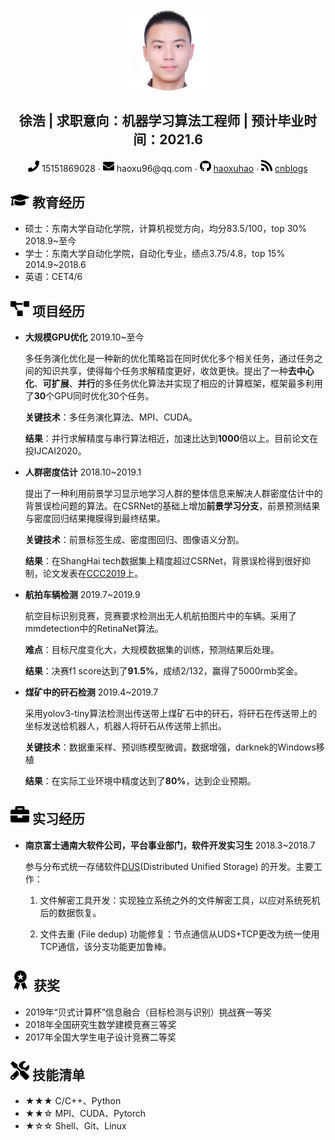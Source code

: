  <center>
     <img src="assets/circle-cropped.png" width="130px">
   <h2>徐浩 | 求职意向：机器学习算法工程师 | 预计毕业时间：2021.6</h2>
     <div>
         <span>
             <img src="assets/phone-solid.svg" width="18px">
             15151869028
         </span>
         ·
         <span>
             <img src="assets/envelope-solid.svg" width="18px">
             haoxu96@qq.com
         </span>
         ·
         <span>
             <img src="assets/github-brands.svg" width="18px">
             <a href="https://github.com/haoxuhao">haoxuhao</a>
         </span>
         ·
         <span>
             <img src="assets/rss-solid.svg" width="18px">
             <a href="https://www.cnblogs.com/walter-xh/"> cnblogs</a>
         </span>
     </div>
 </center>

## <img src="assets/graduation-cap-solid.svg" width="30px"> 教育经历

- 硕士：东南大学自动化学院，计算机视觉方向，均分83.5/100，top 30%                                 2018.9~至今
- 学士：东南大学自动化学院，自动化专业，绩点3.75/4.8，top 15%                                        2014.9~2018.6
- 英语：CET4/6 

## <img src="assets/project-diagram-solid.svg" width="30px"> 项目经历

- **大规模GPU优化**                                                                  															 2019.10~至今

  多任务演化优化是一种新的优化策略旨在同时优化多个相关任务，通过任务之间的知识共享，使得每个任务求解精度更好，收敛更快。提出了一种**去中心化**、**可扩展**、**并行**的多任务优化算法并实现了相应的计算框架，框架最多利用了**30**个GPU同时优化30个任务。

  **关键技术**：多任务演化算法、MPI、CUDA。

  **结果**：并行求解精度与串行算法相近，加速比达到**1000**倍以上。目前论文在投IJCAI2020。

- **人群密度估计**                                                                                                                                 2018.10~2019.1

  提出了一种利用前景学习显示地学习人群的整体信息来解决人群密度估计中的背景误检问题的算法。在CSRNet的基础上增加**前景学习分支**，前景预测结果与密度回归结果掩膜得到最终结果。

  **关键技术**：前景标签生成、密度图回归、图像语义分割。

  **结果**：在ShangHai tech数据集上精度超过CSRNet，背景误检得到很好抑制，论文发表在[CCC2019](https://ieeexplore.ieee.org/document/8865761/)上。

- **航拍车辆检测**                                                                                                                                 2019.7~2019.9

  航空目标识别竞赛，竞赛要求检测出无人机航拍图片中的车辆。采用了mmdetection中的RetinaNet算法。

  **难点**：目标尺度变化大，大规模数据集的训练，预测结果后处理。

  **结果**：决赛f1 score达到了**91.5%**，成绩2/132，赢得了5000rmb奖金。

- **煤矿中的矸石检测**                                                                                                                        2019.4~2019.7 

  采用yolov3-tiny算法检测出传送带上煤矿石中的矸石，将矸石在传送带上的坐标发送给机器人，机器人将矸石从传送带上抓出。

  **关键技术**：数据重采样、预训练模型微调，数据增强，darknek的Windows移植
  
  **结果**：在实际工业环境中精度达到了**80%**，达到企业预期。

## <img src="assets/briefcase-solid.svg" width="30px"> 实习经历

- **南京富士通南大软件公司，平台事业部门，软件开发实习生**                                                   2018.3~2018.7

  参与分布式统一存储软件[DUS](https://www.fujitsu.com/cn/group/fnst/solution/#title3)(Distributed Unified Storage) 的开发。主要工作：

  1. 文件解密工具开发：实现独立系统之外的文件解密工具，以应对系统死机后的数据恢复。

  2. 文件去重 (File dedup) 功能修复：节点通信从UDS+TCP更改为统一使用TCP通信，该分支功能更加鲁棒。
  

##  <img src="assets/award.svg" width="32px"> 获奖

- 2019年“贝式计算杯”信息融合（目标检测与识别）挑战赛一等奖
- 2018年全国研究生数学建模竞赛三等奖
- 2017年全国大学生电子设计竞赛二等奖

## <img src="assets/tools-solid.svg" width="30px"> 技能清单

- ★★★ C/C++、Python
- ★★☆ MPI、CUDA、Pytorch
- ★☆☆ Shell、Git、Linux